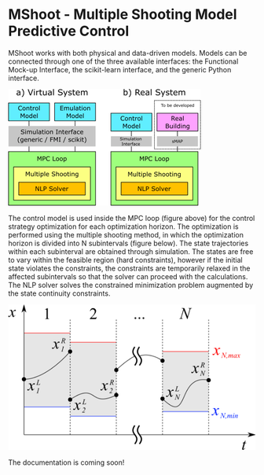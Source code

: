 # MShoot - Multiple Shooting Model Predictive Control

MShoot works with both physical and data-driven models. Models can be connected through one of the three available interfaces: the Functional Mock-up Interface, the scikit-learn interface, and the generic Python interface.

![Architecture](/examples/bs2019/figs/architecture.png)

The control model is used inside the MPC loop (figure above) for the control strategy optimization for each optimization horizon. The optimization is performed using the multiple shooting method, in which the optimization horizon is divided into N subintervals (figure below). The state trajectories within each subinterval are obtained through simulation. The states are free to vary within the feasible region (hard constraints), however if the initial state violates the constraints, the constraints are temporarily relaxed in the affected subintervals so that the solver can proceed with the calculations. The NLP solver solves the constrained minimization problem augmented by the state continuity constraints.

![Multiple shooting](/examples/bs2019/figs/multiple_shooting.png)

The documentation is coming soon!
